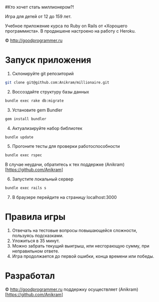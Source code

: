 #Кто хочет стать миллионером?!

Игра для детей от 12 до 159 лет.

Учебное приложение курса по Ruby on Rails от «Хорошего программиста». В продакшене настроено на работу с Heroku.

© http://goodprogrammer.ru

# Запуск приложения 
1. Склонируйте git репозиторий
 
```bash
git clone git@github.com:Anikram/millionaire.git
```

2. Воссоздайте структуру базы данных
 
```bash
bundle exec rake db:migrate
```

3. Установите gem Bundler
```bash
gem install bundler
```

4. Актуализируйте набор библиотек
```bash
bundle update
```

5. Прогоните тесты для проверки работоспособности
```bash
bundle exec rspec
```
В случае неудачи, обратитесь к тех поддержке (Anikram)[https://github.com/Anikram]

6. Запустите локальный сервер
```bash
bundle exec rails s
```

7. В браузере перейдите на страницу localhost:3000

# Правила игры 
1. Отвечать на тестовые вопросы повышающейся сложности, пользуясь подсказками.
2. Уложиться в 35 минут.
3. Можно забрать текущий выигрыш, или несгорающую сумму, при неправильном ответе.
4. Игра продолжается до первой ошибки, конца времени или победы.

# Разработал 
© http://goodprogrammer.ru
поддержку осуществляет (Anikram)[https://github.com/Anikram]





